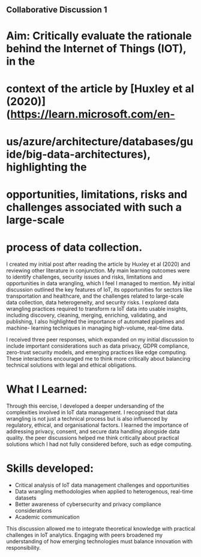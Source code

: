 ## Collaborative Discussion 1

# Aim: Critically evaluate the rationale behind the Internet of Things (IOT), in the
# context of the article by [Huxley et al (2020)] (https://learn.microsoft.com/en-
# us/azure/architecture/databases/guide/big-data-architectures), highlighting the
# opportunities, limitations, risks and challenges associated with such a large-scale
# process of data collection.

I created my initial post after reading the article by Huxley et al (2020) and reviewing
other literature in conjunction. My main learning outcomes were to identify
challenges, security issues and risks, limitations and opportunities in data wrangling,
which I feel I managed to mention. My initial discussion outlined the key features of
IoT, its opportunities for sectors like transportation and healthcare, and the
challenges related to large-scale data collection, data heterogeneity, and security
risks. I explored data wrangling practices required to transform ra IoT data into
usable insights, including discovery, cleaning, merging, enriching, validating, and
publishing, I also highlighted the importance of automated pipelines and machine-
learning techniques in managing high-volume, real-time data.

I received three peer responses, which expanded on my initial discussion to include
important considerations such as data privacy, GDPR compliance, zero-trust security
models, and emerging practices like edge computing. These interactions
encouraged me to think more critically about balancing technical solutions with legal
and ethical obligations.

# What I Learned:

Through this eercise, I developed a deeper undersanding of the complexities
involved in IoT data management. I recognised that data wrangling is not just a
technical process but is also influenced by regulatory, ethical, and organisational
factors. I learned the importance of addressing privacy, consent, and secure data
handling alongside data quality. the peer discussions helped me think critically about
practical solutions which I had not fully considered before, such as edge computing.

# Skills developed:

- Critical analysis of IoT data management challenges and opportunities
- Data wrangling methodologies when applied to heterogenous, real-time datasets
- Better awareness of cybersecurity and privacy compliance considerations
- Academic communication



This discussion allowed me to integrate theoretical knowledge with practical
challenges in IoT analytics. Engaging with peers broadened my understanding of
how emerging technologies must balance innovation with responsibility.
